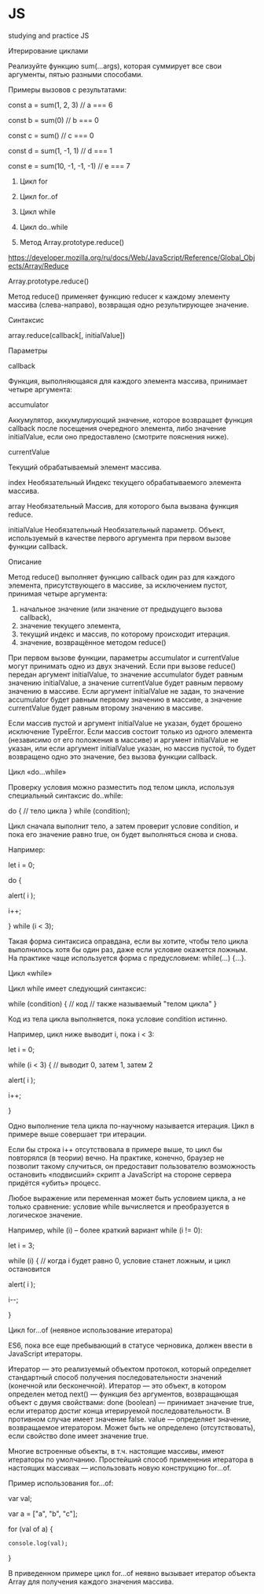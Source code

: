 # JS
studying and practice JS


Итерирование циклами

Реализуйте функцию sum(...args), которая суммирует все свои аргументы, пятью разными способами.

Примеры вызовов с результатами:

const a = sum(1, 2, 3) // a === 6

const b = sum(0) // b === 0

const c = sum() // c === 0

const d = sum(1, -1, 1) // d === 1

const e = sum(10, -1, -1, -1) // e === 7

1.	Цикл for

2.	Цикл for..of

3.	Цикл while

4.	Цикл do..while

5.	Метод Array.prototype.reduce()

https://developer.mozilla.org/ru/docs/Web/JavaScript/Reference/Global_Objects/Array/Reduce

Array.prototype.reduce()

Метод reduce() применяет функцию reducer к каждому элементу массива (слева-направо), возвращая одно результирующее значение.

Синтаксис

array.reduce(callback[, initialValue])

Параметры

callback

Функция, выполняющаяся для каждого элемента массива, принимает четыре аргумента:

accumulator

Аккумулятор, аккумулирующий значение, которое возвращает функция callback после посещения очередного элемента, либо значение initialValue, если оно предоставлено (смотрите пояснения ниже).

currentValue

Текущий обрабатываемый элемент массива.

index
Необязательный
Индекс текущего обрабатываемого элемента массива.

array
Необязательный
Массив, для которого была вызвана функция reduce.

initialValue
Необязательный
Необязательный параметр. Объект, используемый в качестве первого аргумента при первом вызове функции callback.

Описание

Метод reduce() выполняет функцию callback один раз для каждого элемента, присутствующего в массиве, за исключением пустот, принимая четыре аргумента:
1. начальное значение (или значение от предыдущего вызова callback), 
2. значение текущего элемента,
3. текущий индекс и массив, по которому происходит итерация.
4. значение, возвращённое методом reduce()

При первом вызове функции, параметры accumulator и currentValue могут принимать одно из двух значений. Если при вызове reduce() передан аргумент initialValue, то значение accumulator будет равным значению initialValue, а значение currentValue будет равным первому значению в массиве. Если аргумент initialValue не задан, то значение accumulator будет равным первому значению в массиве, а значение currentValue будет равным второму значению в массиве.

Если массив пустой и аргумент initialValue не указан, будет брошено исключение TypeError. Если массив состоит только из одного элемента (независимо от его положения в массиве) и аргумент initialValue не указан, или если аргумент initialValue указан, но массив пустой, то будет возвращено одно это значение, без вызова функции callback.


Цикл «do…while»

Проверку условия можно разместить под телом цикла, используя специальный синтаксис do..while:

do {
  // тело цикла
} while (condition);

Цикл сначала выполнит тело, а затем проверит условие condition, и пока его значение равно true, он будет выполняться снова и снова.

Например:

let i = 0;

do {

  alert( i );
  
  i++;
  
} while (i < 3);

Такая форма синтаксиса оправдана, если вы хотите, чтобы тело цикла выполнилось хотя бы один раз,
даже если условие окажется ложным. На практике чаще используется форма с предусловием: while(…) {…}.


Цикл «while»

Цикл while имеет следующий синтаксис:

while (condition) {
  // код
  // также называемый "телом цикла"
}

Код из тела цикла выполняется, пока условие condition истинно.

Например, цикл ниже выводит i, пока i < 3:

let i = 0;

while (i < 3) { // выводит 0, затем 1, затем 2

  alert( i );
  
  i++;
  
}

Одно выполнение тела цикла по-научному называется итерация. Цикл в примере выше совершает три итерации.

Если бы строка i++ отсутствовала в примере выше, то цикл бы повторялся (в теории) вечно.
На практике, конечно, браузер не позволит такому случиться, он предоставит пользователю возможность остановить «подвисший» скрипт
а JavaScript на стороне сервера придётся «убить» процесс.

Любое выражение или переменная может быть условием цикла, а не только сравнение: условие while вычисляется и преобразуется в логическое значение.

Например, while (i) – более краткий вариант while (i != 0):

let i = 3;

while (i) { // когда i будет равно 0, условие станет ложным, и цикл остановится

  alert( i );
  
  i--;
  
}


Цикл for...of (неявное использование итератора)

ES6, пока все еще пребывающий в статусе черновика, должен ввести в JavaScript итераторы.

Итератор — это реализуемый объектом протокол, который определяет стандартный способ получения последовательности значений (конечной или бесконечной).
Итератор — это объект, в котором определен метод next() — функция без аргументов, возвращающая объект с двумя свойствами:
done (boolean) — принимает значение true, если итератор достиг конца итерируемой последовательности. В противном случае имеет значение false.
value — определяет значение, возвращаемое итератором. Может быть не определено (отсутствовать), если свойство done имеет значение true.

Многие встроенные объекты, в т.ч. настоящие массивы, имеют итераторы по умолчанию. Простейший способ применения итератора в настоящих массивах — использовать новую конструкцию for...of.

Пример использования for...of:

var val;

var a = ["a", "b", "c"];

for (val of a) {

    console.log(val);
    
}

В приведенном примере цикл for...of неявно вызывает итератор объекта Array для получения каждого значения массива.